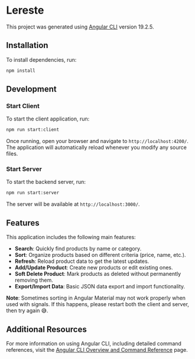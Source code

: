 # Lereste

This project was generated using [Angular CLI](https://github.com/angular/angular-cli) version 19.2.5.

## Installation

To install dependencies, run:

```bash
npm install
```

## Development

### Start Client

To start the client application, run:

```bash
npm run start:client
```

Once running, open your browser and navigate to `http://localhost:4200/`. The application will automatically reload whenever you modify any source files.

### Start Server

To start the backend server, run:

```bash
npm run start:server
```

The server will be available at `http://localhost:3000/`.

## Features

This application includes the following main features:
- **Search**: Quickly find products by name or category.
- **Sort**: Organize products based on different criteria (price, name, etc.).
- **Refresh**: Reload product data to get the latest updates.
- **Add/Update Product**: Create new products or edit existing ones.
- **Soft Delete Product**: Mark products as deleted without permanently removing them.
- **Export/Import Data**: Basic JSON data export and import functionality.

**Note**: Sometimes sorting in Angular Material may not work properly when used with signals. If this happens, please restart both the client and server, then try again 😅.

## Additional Resources

For more information on using Angular CLI, including detailed command references, visit the [Angular CLI Overview and Command Reference](https://angular.dev/tools/cli) page.

